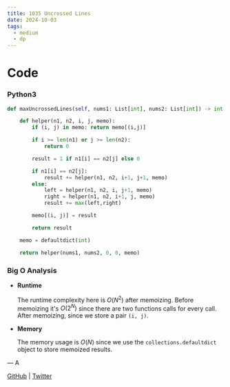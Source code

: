 ```yaml
---
title: 1035 Uncrossed Lines
date: 2024-10-03
tags:
  - medium
  - dp
---
```


# Code

### Python3

```python
def maxUncrossedLines(self, nums1: List[int], nums2: List[int]) -> int:

    def helper(n1, n2, i, j, memo):
        if (i, j) in memo: return memo[(i,j)]

        if i >= len(n1) or j >= len(n2):
            return 0

        result = 1 if n1[i] == n2[j] else 0

        if n1[i] == n2[j]:
            result += helper(n1, n2, i+1, j+1, memo)
        else:
            left = helper(n1, n2, i, j+1, memo)
            right = helper(n1, n2, i+1, j, memo)
            result += max(left,right)

        memo[(i, j)] = result

        return result

    memo = defaultdict(int)

    return helper(nums1, nums2, 0, 0, memo)
```

### Big O Analysis

- **Runtime**

  The runtime complexity here is $O(N^2)$ after memoizing. Before memoizing it's $O(2^N)$ since there are two functions calls for every call. After memoizing, since we store a pair `(i, j)`.

- **Memory**

  The memory usage is $O(N)$ since we use the `collections.defaultdict` object to store memoized results.

— A

[GitHub](https://github.com/athkdev) | [Twitter](https://twitter.com/athkdev)
